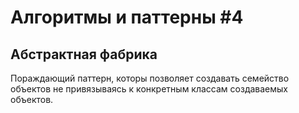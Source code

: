 # Алгоритмы и паттерны #4

## Абстрактная фабрика
Пораждающий паттерн, которы позволяет создавать семейство объектов не привязываясь к конкретным классам создаваемых объектов.

